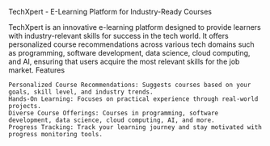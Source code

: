 TechXpert - E-Learning Platform for Industry-Ready Courses

TechXpert is an innovative e-learning platform designed to provide learners with industry-relevant skills for success in the tech world. It offers personalized course recommendations across various tech domains such as programming, software development, data science, cloud computing, and AI, ensuring that users acquire the most relevant skills for the job market.
Features

    Personalized Course Recommendations: Suggests courses based on your goals, skill level, and industry trends.
    Hands-On Learning: Focuses on practical experience through real-world projects.
    Diverse Course Offerings: Courses in programming, software development, data science, cloud computing, AI, and more.
    Progress Tracking: Track your learning journey and stay motivated with progress monitoring tools.

